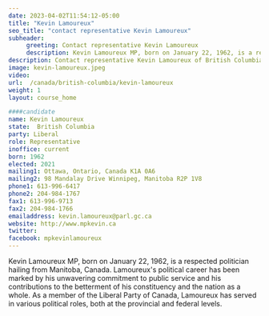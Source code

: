 ```yaml
---
date: 2023-04-02T11:54:12-05:00
title: "Kevin Lamoureux"
seo_title: "contact representative Kevin Lamoureux"
subheader:
     greeting: Contact representative Kevin Lamoureux
     description: Kevin Lamoureux MP, born on January 22, 1962, is a respected politician hailing from Manitoba, Canada. Lamoureux's political career has been marked by his unwavering commitment to public service and his contributions to the betterment of his constituency and the nation as a whole. As a member of the Liberal Party of Canada, Lamoureux has served in various political roles, both at the provincial and federal levels.
description: Contact representative Kevin Lamoureux of British Columbia. Contact information for Kevin Lamoureux includes email address, phone number, and mailing address.
image: kevin-lamoureux.jpeg
video:
url:  /canada/british-columbia/kevin-lamoureux
weight: 1
layout: course_home

####candidate
name: Kevin Lamoureux
state:	British Columbia
party: Liberal
role: Representative
inoffice: current
born: 1962
elected: 2021
mailing1: Ottawa, Ontario, Canada K1A 0A6
mailing2: 98 Mandalay Drive Winnipeg, Manitoba R2P 1V8
phone1: 613-996-6417
phone2: 204-984-1767
fax1: 613-996-9713
fax2: 204-984-1766
emailaddress: kevin.lamoureux@parl.gc.ca
website: http://www.mpkevin.ca
twitter:
facebook: mpkevinlamoureux
---
```


Kevin Lamoureux MP, born on January 22, 1962, is a respected politician hailing from Manitoba, Canada. Lamoureux's political career has been marked by his unwavering commitment to public service and his contributions to the betterment of his constituency and the nation as a whole. As a member of the Liberal Party of Canada, Lamoureux has served in various political roles, both at the provincial and federal levels.
